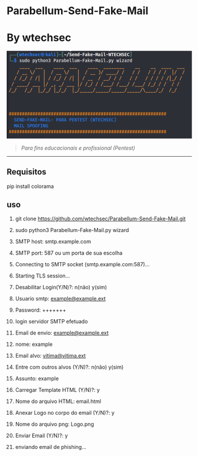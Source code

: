 # Parabellum-Send-Fake-Mail

# By wtechsec


<img src="https://github.com/wtechsec/Parabellum-Send-Fake-Mail/blob/main/Parabellum-Send-Fake-Mail/screen/Parebellum-Fake-Mail.png" width="800px" height="auto">


> *Para fins educacionais e profissional (Pentest)* 


----
## Requisitos

pip install colorama

## uso

1. git clone https://github.com/wtechsec/Parabellum-Send-Fake-Mail.git
2. sudo python3 Parabellum-Fake-Mail.py wizard
3. SMTP host: smtp.example.com
4. SMTP port: 587 ou um porta de sua escolha
5. Connecting to SMTP socket (smtp.example.com:587)...
6. Starting TLS session...
7. Desabilitar Login(Y/N)?: n(não) y(sim)
8. Usuario smtp: example@example.ext
9. Password: +++++++
10. login servidor SMTP efetuado

11. Email de envio: example@example.ext
12. nome: example
13. Email alvo: vitima@vitima.ext
14. Entre com outros alvos (Y/N)?: n(não) y(sim)
15. Assunto: example
16. Carregar Template HTML (Y/N)?: y
17. Nome do arquivo HTML: email.html
18. Anexar Logo no corpo do email (Y/N)?: y
19. Nome do arquivo png: Logo.png
20. Enviar Email (Y/N)?: y
21. enviando email de phishing...




